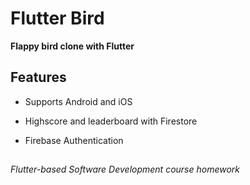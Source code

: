 # Flutter Bird
 **Flappy bird clone with Flutter**

 ## Features
 * Supports Android and iOS
 > 
 * Highscore and leaderboard with Firestore
 > 
 * Firebase Authentication

##
*Flutter-based Software Development course homework*
